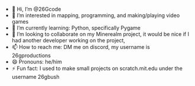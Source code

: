 - 👋 Hi, I’m @26Gcode
- 👀 I’m interested in mapping, programming, and making/playing video games
- 🌱 I’m currently learning: Python, specifically Pygame
- 💞️ I’m looking to collaborate on my Minerealm project, it would be nice if I had another developer working on the project,
- 📫 How to reach me: DM me on discord, my username is 26gproductions
- 😄 Pronouns: he/him
- ⚡ Fun fact: I used to make small projects on scratch.mit.edu under the username 26gbush

<!---
26gbush/26gbush is a ✨ special ✨ repository because its `README.md` (this file) appears on your GitHub profile.
You can click the Preview link to take a look at your changes.
--->
